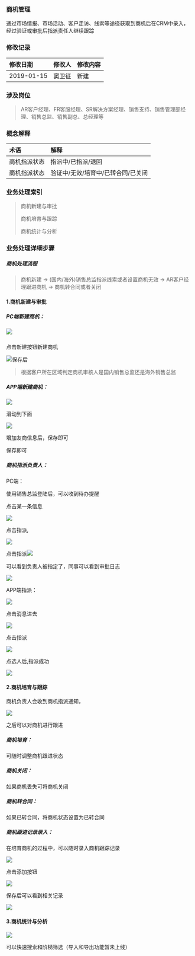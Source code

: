 ### 商机管理

通过市场情报、市场活动、客户走访、线索等途径获取到商机后在CRM中录入，经过验证或审批后指派责任人继续跟踪

### 修改记录

| 修改日期 | 修改人 | 修改内容 |
| :--- | :--- | :--- |
| 2019-01-15 | 窦卫征 | 新建 |

### 涉及岗位

> AR客户经理、FR客服经理、SR解决方案经理、销售支持、销售管理部经理、销售总监、销售副总、总经理等

### 概念解释

| 术语 | 解释 |
| :--- | :--- |
| 商机指派状态 | 指派中/已指派/退回 |
| 商机指派状态 | 验证中/无效/培育中/已转合同/已关闭 |

### 业务处理索引

> 商机新建与审批
>
> 商机培育与跟踪
>
> 商机统计与分析

### 业务处理详细步骤

##### 商机处理流程

> 商机新建 -&gt; \(国内/海外\)销售总监指派线索或者设置商机无效 -&gt; AR客户经理跟进商机 -&gt; 商机转合同或者关闭

#### 1.商机新建与审批

##### PC端新建商机：

##### ![](/assets/sjlb8112.png)

点击新建按钮新建商机

![](/assets/xjsj28811.png)保存后

> 根据客户所在区域判定商机审核人是国内销售总监还是海外销售总监

##### APP端新建商机：

![](/assets/appxjsj1853.png)

滑动到下面

![](/assets/srbjsjcp1853.png)

增加友商信息后，保存即可

保存即可

##### 商机指派负责人：

PC端：

使用销售总监登陆后，可以收到待办提醒

点击某一条信息

![](/assets/sjxqzp28811.png)

点击指派,

![](/assets/zptcks1182.png)

点击指派![](/assets/sjzpxx2881.png)

可以看到负责人被指定了，同事可以看到审批日志

![](/assets/sjsprz2881.png)

APP端指派：

![](/assets/appx28111.png)

点击消息进去

![](/assets/xsj122a.png)

点击指派

![](/assets/xzryjm1905.png)

点选人后,指派成功

![](/assets/zpcg1907.png)

#### 2.商机培育与跟踪

商机负责人会收到商机指派通知，

![](/assets/sjzptz2881.png)

之后可以对商机进行跟进

##### 商机培育：

可随时调整商机跟进状态

##### 商机关闭：

如果商机丢失可将商机关闭

##### 商机转合同：

如果已转合同，将商机状态设置为已转合同

##### 商机跟进记录录入：

在培育商机的过程中，可以随时录入商机跟踪记录

![](/assets/tjsjgzjl22.png)

点击添加按钮

![](/assets/2kd211.png)

保存后可以看到相关记录

![](/assets/281kksa.png)

#### 3.商机统计与分析

![](/assets/kssxycl22.png)

可以快速搜索和阶梯筛选（导入和导出功能暂未上线）

